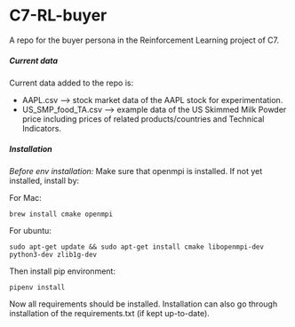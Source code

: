 # C7-RL-buyer

A repo for the buyer persona in the Reinforcement Learning project of C7. 

##### Current data
Current data added to the repo is:
- AAPL.csv --> stock market data of the AAPL stock for experimentation.
- US_SMP_food_TA.csv --> example data of the US Skimmed Milk Powder price including prices of related products/countries and Technical Indicators.


##### Installation

_Before env installation:_ Make sure that openmpi is installed. If not yet installed, install by:

For Mac:
```commandline
brew install cmake openmpi
```

For ubuntu:
```commandline
sudo apt-get update && sudo apt-get install cmake libopenmpi-dev python3-dev zlib1g-dev
```

Then install pip environment:
```commandline
pipenv install
```

Now all requirements should be installed. Installation can also go through installation of the requirements.txt 
(if kept up-to-date).